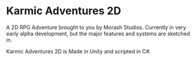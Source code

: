 # Karmic Adventures 2D

A 2D RPG Adventure brought to you by Morash Studios. Currently in very early alpha development, but the major features and systems are sketched in.

Karmic Adventures 2D is Made in Unity and scripted in C#.
